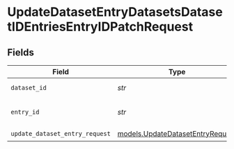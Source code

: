 # UpdateDatasetEntryDatasetsDatasetIDEntriesEntryIDPatchRequest


## Fields

| Field                                                                      | Type                                                                       | Required                                                                   | Description                                                                |
| -------------------------------------------------------------------------- | -------------------------------------------------------------------------- | -------------------------------------------------------------------------- | -------------------------------------------------------------------------- |
| `dataset_id`                                                               | *str*                                                                      | :heavy_check_mark:                                                         | The id of the dataset                                                      |
| `entry_id`                                                                 | *str*                                                                      | :heavy_check_mark:                                                         | The id of the entry to update                                              |
| `update_dataset_entry_request`                                             | [models.UpdateDatasetEntryRequest](../models/updatedatasetentryrequest.md) | :heavy_check_mark:                                                         | N/A                                                                        |